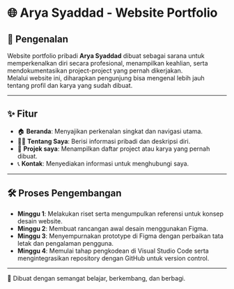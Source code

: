 # 🌐 Arya Syaddad - Website Portfolio

## 📖 Pengenalan
Website portfolio pribadi **Arya Syaddad** dibuat sebagai sarana untuk memperkenalkan diri secara profesional, menampilkan keahlian, serta mendokumentasikan project-project yang pernah dikerjakan.  
Melalui website ini, diharapkan pengunjung bisa mengenal lebih jauh tentang profil dan karya yang sudah dibuat.

---

## ✨ Fitur
- 🏠 **Beranda**: Menyajikan perkenalan singkat dan navigasi utama.  
- 👨‍💻 **Tentang Saya**: Berisi informasi pribadi dan deskripsi diri.  
- 📂 **Projek saya**: Menampilkan daftar project atau karya yang pernah dibuat.  
- 📞 **Kontak**: Menyediakan informasi untuk menghubungi saya.  

---

## 🛠️ Proses Pengembangan
- **Minggu 1**: Melakukan riset serta mengumpulkan referensi untuk konsep desain website.  
- **Minggu 2**: Membuat rancangan awal desain menggunakan Figma.  
- **Minggu 3**: Menyempurnakan prototype di Figma dengan perbaikan tata letak dan pengalaman pengguna.  
- **Minggu 4**: Memulai tahap pengkodean di Visual Studio Code serta mengintegrasikan repository dengan GitHub untuk version control.  

---

🚀 Dibuat dengan semangat belajar, berkembang, dan berbagi.  